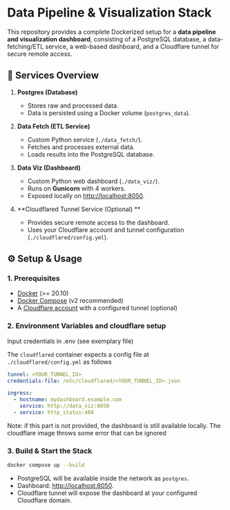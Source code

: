 # Data Pipeline & Visualization Stack

This repository provides a complete Dockerized setup for a **data pipeline and visualization dashboard**, consisting of a PostgreSQL database, a data-fetching/ETL service, a web-based dashboard, and a Cloudflare tunnel for secure remote access.

## 🚀 Services Overview

1. **Postgres (Database)**  
   - Stores raw and processed data.  
   - Data is persisted using a Docker volume (`postgres_data`).  

2. **Data Fetch (ETL Service)**  
   - Custom Python service (`./data_fetch/`).  
   - Fetches and processes external data.  
   - Loads results into the PostgreSQL database.  

3. **Data Viz (Dashboard)**  
   - Custom Python web dashboard (`./data_viz/`).  
   - Runs on **Gunicorn** with 4 workers.  
   - Exposed locally on [http://localhost:8050](http://localhost:8050).  

4. **Cloudflared Tunnel Service (Optional) **  
   - Provides secure remote access to the dashboard.  
   - Uses your Cloudflare account and tunnel configuration (`./cloudflared/config.yml`).  



## ⚙️ Setup & Usage

### 1. Prerequisites
- [Docker](https://docs.docker.com/get-docker/) (>= 20.10)  
- [Docker Compose](https://docs.docker.com/compose/install/) (v2 recommended)  
- A [Cloudflare account](https://dash.cloudflare.com/) with a configured tunnel (optional)

### 2. Environment Variables and cloudflare setup
Input credentials in .env (see exemplary file)

The `cloudflared` container expects a config file at `./cloudflared/config.yml` as follows

```yaml
tunnel: <YOUR_TUNNEL_ID>
credentials-file: /etc/cloudflared/<YOUR_TUNNEL_ID>.json

ingress:
  - hostname: mydashboard.example.com
    service: http://data_viz:8050
  - service: http_status:404
```

Note: if this part is not provided, the dashboard is still available locally. The cloudflare image throws some error that can be ignored


### 3. Build & Start the Stack
```bash
docker compose up --build
```


- PostgreSQL will be available inside the network as `postgres`.  
- Dashboard: [http://localhost:8050](http://localhost:8050).  
- Cloudflare tunnel will expose the dashboard at your configured Cloudflare domain.  

